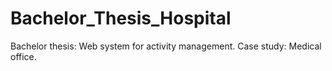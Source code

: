 # Bachelor_Thesis_Hospital
Bachelor thesis: Web system for activity management. Case study: Medical office.
